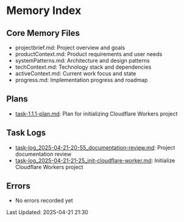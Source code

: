 # Memory Index

## Core Memory Files
- projectbrief.md: Project overview and goals
- productContext.md: Product requirements and user needs
- systemPatterns.md: Architecture and design patterns
- techContext.md: Technology stack and dependencies
- activeContext.md: Current work focus and state
- progress.md: Implementation progress and roadmap

## Plans
- [task-1.1.1-plan.md](plans/task-1.1.1-plan.md): Plan for initializing Cloudflare Workers project

## Task Logs
- [task-log_2025-04-21-20-55_documentation-review.md](task-logs/task-log_2025-04-21-20-55_documentation-review.md): Project documentation review
- [task-log_2025-04-21-21-25_init-cloudflare-worker.md](task-logs/task-log_2025-04-21-21-25_init-cloudflare-worker.md): Initialize Cloudflare Workers project

## Errors
- No errors recorded yet

Last Updated: 2025-04-21 21:30

